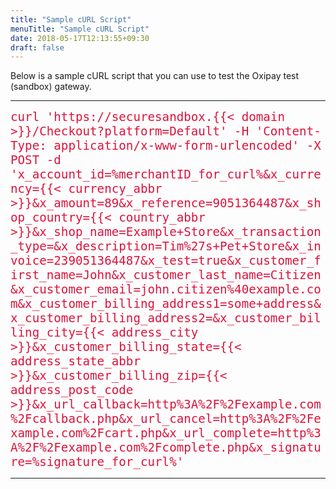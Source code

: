 ```yaml
---
title: "Sample cURL Script"
menuTitle: "Sample cURL Script"
date: 2018-05-17T12:13:55+09:30
draft: false
---
```



Below is a sample cURL script that you can use to test the Oxipay test (sandbox) gateway.

<hr>
<div style="font-family: monospace; font-size:1.2rem; color: #DC143C; word-wrap: break-word !important;">
curl 'https://securesandbox.{{< domain >}}/Checkout?platform=Default'  -H 'Content-Type: application/x-www-form-urlencoded' -X POST -d 'x_account_id=%merchantID_for_curl%&x_currency={{< currency_abbr >}}&x_amount=89&x_reference=9051364487&x_shop_country={{< country_abbr >}}&x_shop_name=Example+Store&x_transaction_type=&x_description=Tim%27s+Pet+Store&x_invoice=239051364487&x_test=true&x_customer_first_name=John&x_customer_last_name=Citizen&x_customer_email=john.citizen%40example.com&x_customer_billing_address1=some+address&x_customer_billing_address2=&x_customer_billing_city={{< address_city >}}&x_customer_billing_state={{< address_state_abbr >}}&x_customer_billing_zip={{< address_post_code >}}&x_url_callback=http%3A%2F%2Fexample.com%2Fcallback.php&x_url_cancel=http%3A%2F%2Fexample.com%2Fcart.php&x_url_complete=http%3A%2F%2Fexample.com%2Fcomplete.php&x_signature=%signature_for_curl%'
</div>
<hr>
